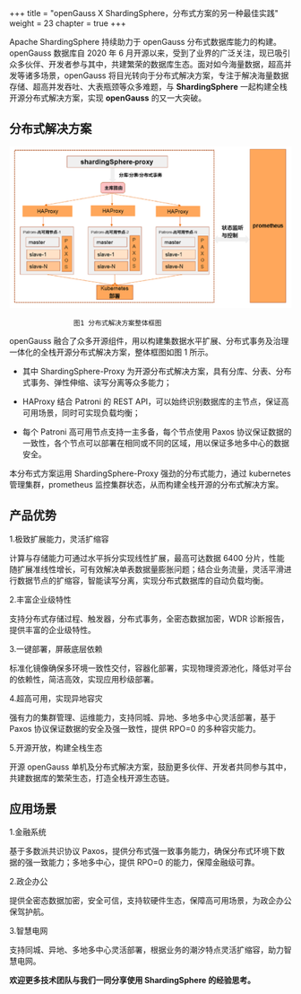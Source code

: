 +++
title = "openGauss X ShardingSphere，分布式方案的另一种最佳实践"
weight = 23
chapter = true
+++

Apache ShardingSphere 持续助力于 openGauss 分布式数据库能力的构建。openGauss 数据库自 2020 年 6 月开源以来，受到了业界的广泛关注，现已吸引众多伙伴、开发者参与其中，共建繁荣的数据库生态。面对如今海量数据，超高并发等诸多场景，openGauss 将目光转向于分布式解决方案，专注于解决海量数据存储、超高并发吞吐、大表瓶颈等众多难题，与 **ShardingSphere** 一起构建全栈开源分布式解决方案，实现 **openGauss** 的又一大突破。

## 分布式解决方案
![](../../static/img/Blog_23_img_1_a_Photo.png)

					图1 分布式解决方案整体框图

openGauss 融合了众多开源组件，用以构建集数据水平扩展、分布式事务及治理一体化的全栈开源分布式解决方案，整体框图如图 1 所示。

* 其中 ShardingSphere-Proxy 为开源分布式解决方案，具有分库、分表、分布式事务、弹性伸缩、读写分离等众多能力；

* HAProxy 结合 Patroni 的 REST API，可以始终识别数据库的主节点，保证高可用场景，同时可实现负载均衡；

* 每个 Patroni 高可用节点支持一主多备，每个节点使用 Paxos 协议保证数据的一致性，各个节点可以部署在相同或不同的区域，用以保证多地多中心的数据安全。

本分布式方案运用 ShardingSphere-Proxy 强劲的分布式能力，通过 kubernetes 管理集群，prometheus 监控集群状态，从而构建全栈开源的分布式解决方案。

## 产品优势

1.极致扩展能力，灵活扩缩容

计算与存储能力可通过水平拆分实现线性扩展，最高可达数据 6400 分片，性能随扩展准线性增长，可有效解决单表数据量膨胀问题；结合业务流量，灵活平滑进行数据节点的扩缩容，智能读写分离，实现分布式数据库的自动负载均衡。

2.丰富企业级特性

支持分布式存储过程、触发器，分布式事务，全密态数据加密，WDR 诊断报告，提供丰富的企业级特性。

3.一键部署，屏蔽底层依赖

标准化镜像确保多环境一致性交付，容器化部署，实现物理资源池化，降低对平台的依赖性，简洁高效，实现应用秒级部署。

4.超高可用，实现异地容灾

强有力的集群管理、运维能力，支持同城、异地、多地多中心灵活部署，基于 Paxos 协议保证数据的安全及强一致性，提供 RPO=0 的多种容灾能力。

5.开源开放，构建全栈生态

开源 openGauss 单机及分布式解决方案，鼓励更多伙伴、开发者共同参与其中，共建数据库的繁荣生态，打造全栈开源生态链。

## 应用场景
1.金融系统

基于多数派共识协议 Paxos，提供分布式强一致事务能力，确保分布式环境下数据的强一致能力；多地多中心，提供 RPO=0 的能力，保障金融级可靠。

2.政企办公

提供全密态数据加密，安全可信，支持软硬件生态，保障高可用场景，为政企办公保驾护航。

3.智慧电网

支持同城、异地、多地多中心灵活部署，根据业务的潮汐特点灵活扩缩容，助力智慧电网。

**欢迎更多技术团队与我们一同分享使用 ShardingSphere 的经验思考。**